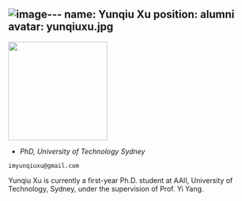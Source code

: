 ![image](https://github.com/reler-lab/reler-lab.github.io/assets/61669044/832c74f4-c12b-413c-9c0a-739824db304f)---
name: Yunqiu Xu
position: alumni
avatar: yunqiuxu.jpg
---

<img width="200" src="{{site.baseurl}}/images/people/{{page.avatar}}" data-action="zoom">

- _PhD, University of Technology Sydney_<br>
<!--- _Science coach. Collaborator. Transdisciplinary optimist._-->

<i class="fa fa-envelope-o"></i> `imyunqiuxu@gmail.com`

Yunqiu Xu is currently a first-year Ph.D. student at AAII, University of Technology, Sydney, under the supervision of Prof. Yi Yang.
